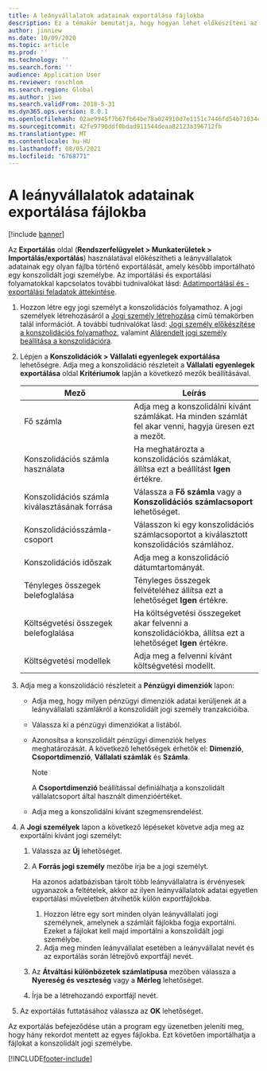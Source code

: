 ```yaml
---
title: A leányvállalatok adatainak exportálása fájlokba
description: Ez a témakör bemutatja, hogy hogyan lehet előkészíteni az adatok Microsoft Dynamics 365 Finance rendszerből történő exportálását, majd egy konszolidált jogi személybe történő importálását.
author: jinniew
ms.date: 10/09/2020
ms.topic: article
ms.prod: ''
ms.technology: ''
ms.search.form: ''
audience: Application User
ms.reviewer: roschlom
ms.search.region: Global
ms.author: jiwo
ms.search.validFrom: 2018-5-31
ms.dyn365.ops.version: 8.0.1
ms.openlocfilehash: 02ae9945f7b67fb64be78a024910d7e1151c7446fd54b71034c5ba448c00b081
ms.sourcegitcommit: 42fe9790ddf0bdad911544deaa82123a396712fb
ms.translationtype: MT
ms.contentlocale: hu-HU
ms.lasthandoff: 08/05/2021
ms.locfileid: "6768771"
---
```

# <a name="export-subsidiary-data-to-files"></a>A leányvállalatok adatainak exportálása fájlokba

[!include [banner](../includes/banner.md)]

Az **Exportálás** oldal (**Rendszerfelügyelet \> Munkaterületek \> Importálás/exportálás**) használatával előkészítheti a leányvállalatok adatainak egy olyan fájlba történő exportálását, amely később importálható egy konszolidált jogi személybe. Az importálási és exportálási folyamatokkal kapcsolatos további tudnivalókat lásd: [Adatimportálási és -exportálási feladatok áttekintése](../../fin-ops-core/dev-itpro/data-entities/data-import-export-job.md).

1. Hozzon létre egy jogi személyt a konszolidációs folyamathoz. A jogi személyek létrehozásáról a [Jogi személy létrehozása](../../fin-ops-core/fin-ops/organization-administration/tasks/create-legal-entity.md) című témakörben talál információt. A további tudnivalókat lásd: [Jogi személy előkészítése a konszolidációs folyamathoz](prepare-company-for-consolidation.md), valamint [Alárendelt jogi személy beállítása a konszolidációra](set-up-subsidiary-company-for-consolidation.md). 

2. Lépjen a **Konszolidációk \> Vállalati egyenlegek exportálása** lehetőségre. Adja meg a konszolidáció részleteit a **Vállalati egyenlegek exportálása** oldal **Kritériumok** lapján a következő mezők beállításával.

    | Mező                             | Leírás |
    |-----------------------------------|-------|
    | Fő számla                      | Adja meg a konszolidálni kívánt számlákat. Ha minden számlát fel akar venni, hagyja üresen ezt a mezőt. |
    | Konszolidációs számla használata         | Ha meghatározta a konszolidációs számlákat, állítsa ezt a beállítást **Igen** értékre. |
    | Konszolidációs számla kiválasztásának forrása | Válassza a **Fő számla** vagy a **Konszolidációs számlacsoport** lehetőséget. |
    | Konszolidációsszámla-csoport       | Válasszon ki egy konszolidációs számlacsoportot a kiválasztott konszolidációs számlához. |
    | Konszolidációs időszak              | Adja meg a konszolidáció dátumtartományát. |
    | Tényleges összegek belefoglalása            | Tényleges összegek felvételéhez állítsa ezt a lehetőséget **Igen** értékre. |
    | Költségvetési összegek belefoglalása            | Ha költségvetési összegeket akar felvenni a konszolidációkba, állítsa ezt a lehetőséget **Igen** értékre. |
    | Költségvetési modellek                     | Adja meg a felvenni kívánt költségvetési modellt. |

3. Adja meg a konszolidáció részleteit a **Pénzügyi dimenziók** lapon:

    - Adja meg, hogy milyen pénzügyi dimenziók adatai kerüljenek át a leányvállalati számlákról a konszolidált jogi személy tranzakcióiba.
    - Válassza ki a pénzügyi dimenziókat a listából.
    - Azonosítsa a konszolidált pénzügyi dimenziók helyes meghatározását. A következő lehetőségek érhetők el: **Dimenzió**, **Csoportdimenzió**, **Vállalati számlák** és **Számla**.

        > [!NOTE]
        > A **Csoportdimenzió** beállítással definiálhatja a konszolidált vállalatcsoport által használt dimenzióértéket.

    - Adja meg a konszolidálni kívánt szegmensrendelést.

4. A **Jogi személyek** lapon a következő lépéseket követve adja meg az exportálni kívánt jogi személyt:

    1. Válassza az **Új** lehetőséget.
    2. A **Forrás jogi személy** mezőbe írja be a jogi személyt.

        Ha azonos adatbázisban tárolt több leányvállalatra is érvényesek ugyanazok a feltételek, akkor az ilyen leányvállalatok adatai egyetlen exportálási műveletben átvihetők külön exportfájlokba.

        1. Hozzon létre egy sort minden olyan leányvállalati jogi személynek, amelynek a számláit fájlokba fogja exportálni. Ezeket a fájlokat kell majd importálni a konszolidált jogi személybe.
        2. Adja meg minden leányvállalat esetében a leányvállalat nevét és az exportálás során létrejövő exportfájl nevét.

    3. Az **Átváltási különbözetek számlatípusa** mezőben válassza a **Nyereség és veszteség** vagy a **Mérleg** lehetőséget.
    4. Írja be a létrehozandó exportfájl nevét.

5. Az exportálás futtatásához válassza az **OK** lehetőséget.

Az exportálás befejeződése után a program egy üzenetben jeleníti meg, hogy hány rekordot mentett az egyes fájlokba. Ezt követően importálhatja a fájlokat a konszolidált jogi személybe.


[!INCLUDE[footer-include](../../includes/footer-banner.md)]